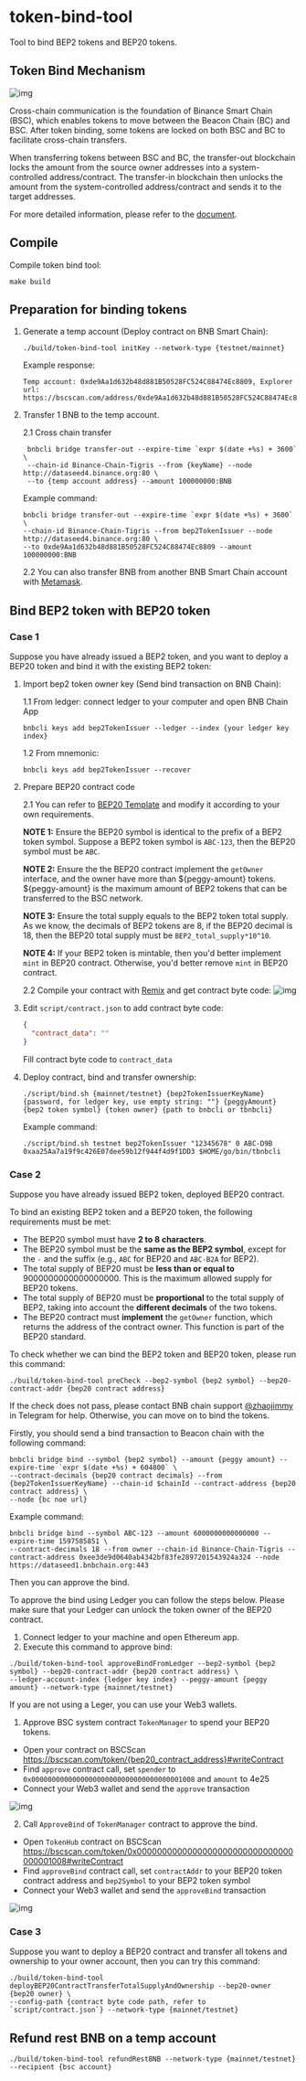 # token-bind-tool

Tool to bind BEP2 tokens and BEP20 tokens.

## Token Bind Mechanism

![img](https://docs.bnbchain.org/assets/images/cross-transfer-architecture-96420c26b3e1af1d5664120fb6a940a6.png)

Cross-chain communication is the foundation of Binance Smart Chain (BSC), which enables tokens to move between the
Beacon Chain (BC) and BSC. After token binding, some tokens are locked on both BSC and BC to facilitate cross-chain
transfers.

When transferring tokens between BSC and BC, the transfer-out blockchain locks the amount from the source owner
addresses into a system-controlled address/contract. The transfer-in blockchain then unlocks the amount from the
system-controlled address/contract and sends it to the target addresses.

For more detailed information, please refer to the [document](https://docs.bnbchain.org/docs/circulation-model/).

## Compile

Compile token bind tool:

```shell script
make build
```

## Preparation for binding tokens

1. Generate a temp account (Deploy contract on BNB Smart Chain):
    ```shell script
    ./build/token-bind-tool initKey --network-type {testnet/mainnet}
    ```
   Example response:
    ```text
    Temp account: 0xde9Aa1d632b48d881B50528FC524C88474Ec8809, Explorer url: https://bscscan.com/address/0xde9Aa1d632b48d881B50528FC524C88474Ec8809
    ```

2. Transfer 1 BNB to the temp account.

   2.1 Cross chain transfer
   ```shell script
    bnbcli bridge transfer-out --expire-time `expr $(date +%s) + 3600` \
    --chain-id Binance-Chain-Tigris --from {keyName} --node http://dataseed4.binance.org:80 \
    --to {temp account address} --amount 100000000:BNB
    ```
   Example command:
   ```shell script
   bnbcli bridge transfer-out --expire-time `expr $(date +%s) + 3600` \
   --chain-id Binance-Chain-Tigris --from bep2TokenIssuer --node http://dataseed4.binance.org:80 \
   --to 0xde9Aa1d632b48d881B50528FC524C88474Ec8809 --amount 100000000:BNB
   ```

   2.2 You can also transfer BNB from another BNB Smart Chain account
   with [Metamask](https://docs.binance.org/smart-chain/wallet/metamask.html).

## Bind BEP2 token with BEP20 token

### Case 1

Suppose you have already issued a BEP2 token, and you want to deploy a BEP20 token and bind it with the existing BEP2
token:

1. Import bep2 token owner key (Send bind transaction on BNB Chain):

   1.1 From ledger: connect ledger to your computer and open BNB Chain App
    ```shell script
    bnbcli keys add bep2TokenIssuer --ledger --index {your ledger key index}
    ```
   1.2 From mnemonic:
    ```shell script
    bnbcli keys add bep2TokenIssuer --recover
    ```

2. Prepare BEP20 contract code

   2.1 You can refer
   to [BEP20 Template](https://github.com/binance-chain/bsc-genesis-contract/blob/master/contracts/bep20_template/BEP20Token.template)
   and modify it according to your own requirements.

   **NOTE 1:** Ensure the BEP20 symbol is identical to the prefix of a BEP2 token symbol. Suppose a BEP2 token symbol
   is `ABC-123`, then the BEP20 symbol must be `ABC`.

   **NOTE 2:** Ensure the the BEP20 contract implement the `getOwner` interface, and the owner have more than
   ${peggy-amount} tokens. ${peggy-amount} is the maximum amount of BEP2 tokens that can be transferred to the BSC
   network.

   **NOTE 3:** Ensure the total supply equals to the BEP2 token total supply. As we know, the decimals of BEP2 tokens
   are 8, if the BEP20 decimal is 18, then the BEP20 total supply must be `BEP2_total_supply*10^10`.

   **NOTE 4:** If your BEP2 token is mintable, then you'd better implement `mint` in BEP20 contract. Otherwise, you'd
   better remove `mint` in BEP20 contract.

   2.2 Compile your contract with [Remix](https://remix.ethereum.org) and get contract byte code:
   ![img](pictures/compile.png)

4. Edit `script/contract.json` to add contract byte code:

    ```json
    {
      "contract_data": ""
    }
    ```
   Fill contract byte code to `contract_data`

5. Deploy contract, bind and transfer ownership:

    ```shell script
    ./script/bind.sh {mainnet/testnet} {bep2TokenIssuerKeyName} {password, for ledger key, use empty string: ""} {peggyAmount} {bep2 token symbol} {token owner} {path to bnbcli or tbnbcli}
    ```

   Example command:
    ```shell script
    ./script/bind.sh testnet bep2TokenIssuer "12345678" 0 ABC-D9B 0xaa25Aa7a19f9c426E07dee59b12f944f4d9f1DD3 $HOME/go/bin/tbnbcli
    ```

### Case 2

Suppose you have already issued BEP2 token, deployed BEP20 contract.

To bind an existing BEP2 token and a BEP20 token, the following requirements must be met:

- The BEP20 symbol must have **2 to 8 characters**.
- The BEP20 symbol must be the **same as the BEP2 symbol**, except for the `-` and the suffix (e.g., `ABC` for BEP20
  and `ABC-B2A` for BEP2).
- The total supply of BEP20 must be **less than or equal to** 9000000000000000000. This is the maximum allowed supply
  for BEP20 tokens.
- The total supply of BEP20 must be **proportional** to the total supply of BEP2, taking into account the **different
  decimals** of the two tokens.
- The BEP20 contract must **implement** the `getOwner` function, which returns the address of the contract owner. This
  function is part of the BEP20 standard.

To check whether we can bind the BEP2 token and BEP20 token, please run this command:

```shell script
./build/token-bind-tool preCheck --bep2-symbol {bep2 symbol} --bep20-contract-addr {bep20 contract address}
```

If the check does not pass, please contact BNB chain support [@zhaojimmy](https://t.me/zhaojimmy) in Telegram for help.
Otherwise, you can move on to bind the tokens.

Firstly, you should send a bind transaction to Beacon chain with the following command:

```shell script
bnbcli bridge bind --symbol {bep2 symbol} --amount {peggy amount} --expire-time `expr $(date +%s) + 604800` \
--contract-decimals {bep20 contract decimals} --from {bep2TokenIssuerKeyName} --chain-id $chainId --contract-address {bep20 contract address} \
--node {bc noe url}
```

Example command:

```shell script
bnbcli bridge bind --symbol ABC-123 --amount 6000000000000000 --expire-time 1597585851 \
--contract-decimals 18 --from owner --chain-id Binance-Chain-Tigris --contract-address 0xee3de9d0640ab4342bf83fe2897201543924a324 --node https://dataseed1.bnbchain.org:443
```

Then you can approve the bind.

To approve the bind using Ledger you can follow the steps below.
Please make sure that your Ledger can unlock the token owner of the BEP20 contract.

1. Connect ledger to your machine and open Ethereum app.
2. Execute this command to approve bind:

```shell script
./build/token-bind-tool approveBindFromLedger --bep2-symbol {bep2 symbol} --bep20-contract-addr {bep20 contract address} \
--ledger-account-index {ledger key index} --peggy-amount {peggy amount} --network-type {mainnet/testnet}
```

If you are not using a Leger, you can use your Web3 wallets.

1. Approve BSC system contract `TokenManager` to spend your BEP20 tokens.

* Open your contract on BSCScan https://bscscan.com/token/{bep20_contract_address}#writeContract
* Find `approve` contract call, set `spender` to `0x0000000000000000000000000000000000001008` and `amount` to 4e25
* Connect your Web3 wallet and send the `approve` transaction

![img](./pictures/approve.png)

2. Call `ApproveBind` of `TokenManager` contract to approve the bind.

* Open `TokenHub` contract on BSCScan https://bscscan.com/token/0x0000000000000000000000000000000000001008#writeContract
* Find `approveBind` contract call, set `contractAddr` to your BEP20 token contract address and `bep2Symbol` to your
  BEP2 token symbol
* Connect your Web3 wallet and send the `approveBind` transaction

![img](./pictures/approveBind.png)

### Case 3

Suppose you want to deploy a BEP20 contract and transfer all tokens and ownership to your owner account, then you can
try this command:

```shell script
./build/token-bind-tool deployBEP20ContractTransferTotalSupplyAndOwnership --bep20-owner {bep20 owner} \
--config-path {contract byte code path, refer to `script/contract.json`} --network-type {mainnet/testnet}
```

## Refund rest BNB on a temp account

```shell script
./build/token-bind-tool refundRestBNB --network-type {mainnet/testnet} --recipient {bsc account}
```
